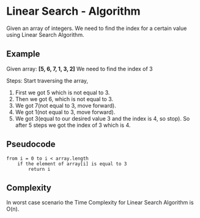 # Linear Search - Algorithm
Given an array of integers. We need to find the index for a certain value using Linear Search Algorithm.

## Example
Given array: **[5, 6, 7, 1, 3, 2]**
We need to find the index of 3

Steps: 
Start traversing the array,
1. First we got 5 which is not equal to 3. 
2. Then we got 6, which is not equal to 3.
3. We got 7(not equal to 3, move forward).
4. We got 1(not equal to 3, move forward).
5. We got 3(equal to our desired value 3 and the index is 4, so stop).
So after 5 steps we got the index of 3 which is 4.

## Pseudocode
```
from i = 0 to i < array.length
    if the element of array[i] is equal to 3
        return i
```

## Complexity
In worst case scenario the Time Complexity for Linear Search Algorithm is O(n).